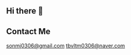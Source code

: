 ## Hi there 👋

## Contact Me
[sonmj0306@gmail.com](mailto:sonmj0306@gmail.com) [tbvltm0306@naver.com](mailto:tbvltm0306@naver.com)



